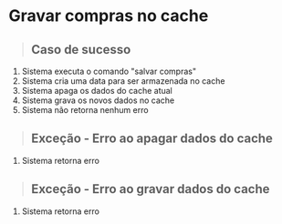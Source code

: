 # Gravar compras no cache

> ## Caso de sucesso
1. Sistema executa o comando "salvar compras"
2. Sistema cria uma data para ser armazenada no cache
3. Sistema apaga os dados do cache atual
4. Sistema grava os novos dados no cache
5. Sistema não retorna nenhum erro


> ## Exceção - Erro ao apagar dados do cache
1. Sistema retorna erro

> ## Exceção - Erro ao gravar dados do cache
1. Sistema retorna erro


